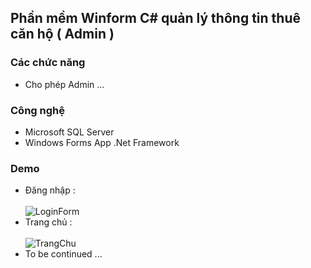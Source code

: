 ## Phần mềm Winform C# quản lý thông tin thuê căn hộ ( Admin ) 


### Các chức năng

- Cho phép Admin ...



### Công nghệ

- Microsoft SQL Server
- Windows Forms App .Net Framework




### Demo
- Đăng nhập : <br>  <br>
![LoginForm](https://github.com/user-attachments/assets/ce642402-b15b-49cb-8cec-8be6899ad2c7)
- Trang chủ :  <br>  <br>
![TrangChu](https://github.com/user-attachments/assets/4a710d8c-7d4a-4706-b446-55a326d50add)
- To be continued ...  <br>  <br>
